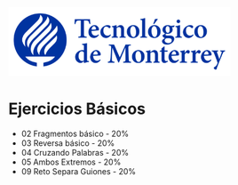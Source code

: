 ![Tec de Monterrey](images/logotecmty.png)
# Ejercicios Básicos

- 02 Fragmentos básico - 20%
- 03 Reversa básico - 20%
- 04 Cruzando Palabras - 20%
- 05 Ambos Extremos - 20%
- 09 Reto Separa Guiones - 20%
